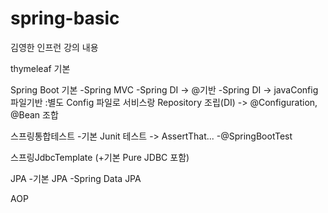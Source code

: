 # spring-basic

김영한 인프런 강의 내용

thymeleaf 기본

Spring Boot 기본
 -Spring MVC
 -Spring DI ->  @기반 
 -Spring DI -> javaConfig 파일기반 
  :별도 Config 파일로 서비스랑 Repository 조립(DI)
    -> @Configuration, @Bean 조합

스프링통합테스트
 -기본 Junit 테스트 -> AssertThat...
 -@SpringBootTest
 
 스프링JdbcTemplate
  (+기본 Pure JDBC 포함)

JPA
  -기본 JPA
  -Spring Data JPA
  
AOP
 
 
 



